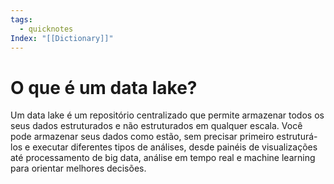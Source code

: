 ```yaml
---
tags:
  - quicknotes
Index: "[[Dictionary]]"
---
```


# O que é um data lake?
Um data lake é um repositório centralizado que permite armazenar todos os seus dados estruturados e não estruturados em qualquer escala. Você pode armazenar seus dados como estão, sem precisar primeiro estruturá-los e executar diferentes tipos de análises, desde painéis de visualizações até processamento de big data, análise em tempo real e machine learning para orientar melhores decisões.